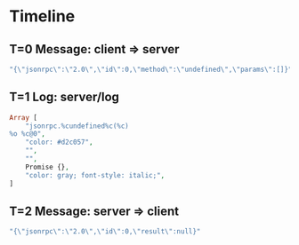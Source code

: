 # Timeline

## T=0 Message: client => server

```php
"{\"jsonrpc\":\"2.0\",\"id\":0,\"method\":\"undefined\",\"params\":[]}"
```

## T=1 Log: server/log

```php
Array [
    "jsonrpc.%cundefined%c(%c)
%o %c@0",
    "color: #d2c057",
    "",
    "",
    Promise {},
    "color: gray; font-style: italic;",
]
```

## T=2 Message: server => client

```php
"{\"jsonrpc\":\"2.0\",\"id\":0,\"result\":null}"
```
